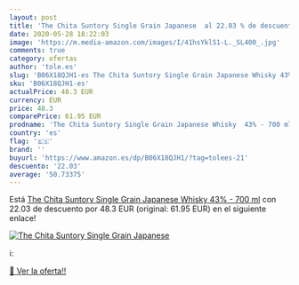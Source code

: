```yaml
---
layout: post
title: 'The Chita Suntory Single Grain Japanese  al 22.03 % de descuento'
date: 2020-05-28 18:22:03
image: 'https://m.media-amazon.com/images/I/41hsYklS1-L._SL400_.jpg'
comments: true
category: ofertas
author: 'tole.es'
slug: 'B06X18QJH1-es The Chita Suntory Single Grain Japanese Whisky 43% - 700 ml'
sku: 'B06X18QJH1-es'
actualPrice: 48.3 EUR
currency: EUR
price: 48.3
comparePrice: 61.95 EUR
prodname: 'The Chita Suntory Single Grain Japanese Whisky  43% - 700 ml'
country: 'es'
flag: '🇪🇸'
brand: ''
buyurl: 'https://www.amazon.es/dp/B06X18QJH1/?tag=tolees-21'
descuento: '22.03'
average: '50.73375'
---
```


Está [The Chita Suntory Single Grain Japanese Whisky  43% - 700 ml](https://www.amazon.es/dp/B06X18QJH1/?tag=tolees-21) con 22.03 de descuento por 48.3 EUR (original: 61.95 EUR) en el siguiente enlace!

[![The Chita Suntory Single Grain Japanese ](https://m.media-amazon.com/images/I/41hsYklS1-L._SL400_.jpg)](https://www.amazon.es/dp/B06X18QJH1/?tag=tolees-21)

ℹ️:


[🛒 Ver la oferta!!](https://www.amazon.es/dp/B06X18QJH1/?tag=tolees-21)
